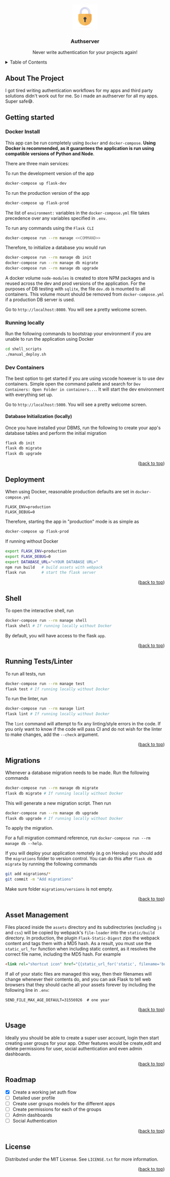 <a name="readme-top"></a>

<br />
<div align="center">
  <a">
    <img src="assets/img/padlock.png" alt="Logo" width="80" height="80">
  </a>

  <h3 align="center">Authserver</h3>

  <p align="center">
    Never write authentication for your projects again!
  </p>
</div>

<details>
  <summary>Table of Contents</summary>
  <ol>
    <li>
      <a href="#about-the-project">About The Project</a>
    </li>
    <li>
      <a href="#getting-started">Getting Started</a>
      <ul>
        <li><a href="#docker-install">Docker Install</a></li>
        <li><a href="#running-locally">Running Locally</a></li>
        <li><a href="#dev-containers">Dev Containers</a></li>
      </ul>
    </li>
    <li><a href="#deployment">Deployment</a></li>
    <li><a href="#shell">Shell</a></li>
    <li><a href="#running-tests/linter">Running Tests/linter</a></li>
    <li><a href="#migrations">Migrations</a></li>
    <li><a href="#asset-management">Asset Management</a></li>
    <li><a href="#usage">Usage</a></li>
    <li><a href="#roadmap">Roadmap</a></li>
    <li><a href="#license">License</a></li>
  </ol>
</details>

## About The Project

I got tired writing authentication workflows for my apps and third party solutions didn't work out for me. So i made an authserver for all my apps. Super safe😅.

## Getting started

### Docker Install

This app can be run completely using `Docker` and `docker-compose`. **Using Docker is recommended, as it guarantees the application is run using compatible versions of Python and Node**.

There are three main services:

To run the development version of the app

```bash
docker-compose up flask-dev
```

To run the production version of the app

```bash
docker-compose up flask-prod
```

The list of `environment:` variables in the `docker-compose.yml` file takes precedence over any variables specified in `.env`.

To run any commands using the `Flask CLI`

```bash
docker-compose run --rm manage <<COMMAND>>
```

Therefore, to initialize a database you would run

```bash
docker-compose run --rm manage db init
docker-compose run --rm manage db migrate
docker-compose run --rm manage db upgrade
```

A docker volume `node-modules` is created to store NPM packages and is reused across the dev and prod versions of the application. For the purposes of DB testing with `sqlite`, the file `dev.db` is mounted to all containers. This volume mount should be removed from `docker-compose.yml` if a production DB server is used.

Go to `http://localhost:8080`. You will see a pretty welcome screen.

### Running locally

Run the following commands to bootstrap your environment if you are unable to run the application using Docker

```bash
cd shell_scripts
./manual_deploy.sh
```

### Dev Containers

The best option to get started if you are using vscode however is to use dev containers. Simple open the command pallete and search for `Dev Containers: Open Folder in containers...`. It will start the dev environment with everything set up.

Go to `http://localhost:5000`. You will see a pretty welcome screen.

#### Database Initialization (locally)

Once you have installed your DBMS, run the following to create your app's
database tables and perform the initial migration

```bash
flask db init
flask db migrate
flask db upgrade
```

<p align="right">(<a href="#readme-top">back to top</a>)</p>

## Deployment

When using Docker, reasonable production defaults are set in `docker-compose.yml`

```text
FLASK_ENV=production
FLASK_DEBUG=0
```

Therefore, starting the app in "production" mode is as simple as

```bash
docker-compose up flask-prod
```

If running without Docker

```bash
export FLASK_ENV=production
export FLASK_DEBUG=0
export DATABASE_URL="<YOUR DATABASE URL>"
npm run build   # build assets with webpack
flask run       # start the flask server
```

<p align="right">(<a href="#readme-top">back to top</a>)</p>

## Shell

To open the interactive shell, run

```bash
docker-compose run --rm manage shell
flask shell # If running locally without Docker
```

By default, you will have access to the flask `app`.

<p align="right">(<a href="#readme-top">back to top</a>)</p>

## Running Tests/Linter

To run all tests, run

```bash
docker-compose run --rm manage test
flask test # If running locally without Docker
```

To run the linter, run

```bash
docker-compose run --rm manage lint
flask lint # If running locally without Docker
```

The `lint` command will attempt to fix any linting/style errors in the code. If you only want to know if the code will pass CI and do not wish for the linter to make changes, add the `--check` argument.

<p align="right">(<a href="#readme-top">back to top</a>)</p>

## Migrations

Whenever a database migration needs to be made. Run the following commands

```bash
docker-compose run --rm manage db migrate
flask db migrate # If running locally without Docker
```

This will generate a new migration script. Then run

```bash
docker-compose run --rm manage db upgrade
flask db upgrade # If running locally without Docker
```

To apply the migration.

For a full migration command reference, run `docker-compose run --rm manage db --help`.

If you will deploy your application remotely (e.g on Heroku) you should add the `migrations` folder to version control.
You can do this after `flask db migrate` by running the following commands

```bash
git add migrations/*
git commit -m "Add migrations"
```

Make sure folder `migrations/versions` is not empty.

<p align="right">(<a href="#readme-top">back to top</a>)</p>

## Asset Management

Files placed inside the `assets` directory and its subdirectories
(excluding `js` and `css`) will be copied by webpack's
`file-loader` into the `static/build` directory. In production, the plugin
`Flask-Static-Digest` zips the webpack content and tags them with a MD5 hash.
As a result, you must use the `static_url_for` function when including static content,
as it resolves the correct file name, including the MD5 hash.
For example

```html
<link rel="shortcut icon" href="{{static_url_for('static', filename='build/favicon.ico') }}" />
```

If all of your static files are managed this way, then their filenames will change whenever their
contents do, and you can ask Flask to tell web browsers that they
should cache all your assets forever by including the following line
in `.env`:

```text
SEND_FILE_MAX_AGE_DEFAULT=31556926  # one year
```

<p align="right">(<a href="#readme-top">back to top</a>)</p>

## Usage

Ideally you should be able to create a super user account, login then start creating user groups for your app. Other
features would be create,edit and delete permissions for user, social authentication and even admin dashboards.

<p align="right">(<a href="#readme-top">back to top</a>)</p>

## Roadmap

- [x] Create a working jwt auth flow
- [ ] Detailed user profile
- [ ] Create user groups models for the different apps
- [ ] Create permissions for each of the groups
- [ ] Admin dashboards
- [ ] Social Authentication

<p align="right">(<a href="#readme-top">back to top</a>)</p>

## License

Distributed under the MIT License. See `LICENSE.txt` for more information.

<p align="right">(<a href="#readme-top">back to top</a>)</p>
